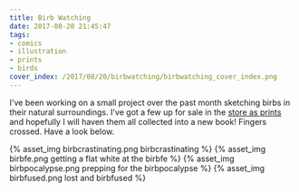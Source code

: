 ```yaml
---
title: Birb Watching
date: 2017-08-20 21:45:47
tags:
- comics
- illustration
- prints
- birds
cover_index: /2017/08/20/birbwatching/birbwatching_cover_index.png
---
```

I've been working on a small project over the past month sketching birbs in their natural surroundings. I've got a few up for sale in the [store as prints](http://store.madmacaques.com/item/birb-prints) and hopefully I will haven them all collected into a new book! Fingers crossed. Have a look below.

{% asset_img birbcrastinating.png birbcrastinating %}
{% asset_img birbfe.png getting a flat white at the birbfe %}
{% asset_img birbpocalypse.png prepping for the birbpocalypse %}
{% asset_img birbfused.png lost and birbfused %}
